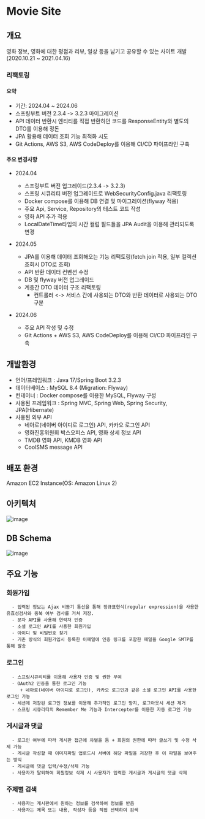 # Movie Site


## 개요
영화 정보, 영화에 대한 평점과 리뷰, 일상 등을 남기고 공유할 수 있는 사이트 개발(2020.10.21 ~ 2021.04.16)

### 리팩토링
#### 요약
* 기간: 2024.04 ~ 2024.06
* 스프링부트 버전 2.3.4 -> 3.2.3 마이그레이션
* API 데이터 반환시 엔티티를 직접 반환하던 코드를 ResponseEntity와 별도의 DTO를 이용해 정돈
* JPA 활용해 데이터 조회 기능 최적화 시도
* Git Actions, AWS S3, AWS CodeDeploy를 이용해 CI/CD 파이프라인 구축
#### 주요 변경사항
- 2024.04
  + 스프링부트 버전 업그레이드(2.3.4 -> 3.2.3)
  + 스프링 시큐리티 버전 업그레이드로 WebSecurityConfig.java 리팩토링
  + Docker compose를 이용해 DB 연결 및 마이그레이션(flyway 적용)
  + 주요 Api, Service, Repository의 테스트 코드 작성
  + 영화 API 추가 적용
  + LocalDateTime타입의 시간 컬럼 필드들을 JPA Audit을 이용해 관리되도록 변경

- 2024.05
  + JPA를 이용해 데이터 조회해오는 기능 리팩토링(fetch join 적용, 일부 컬렉션 조회시 DTO로 조회)
  + API 반환 데이터 컨벤션 수정
  + DB 및 flyway 버전 업그레이드
  + 계층간 DTO 데이터 구조 리팩토링
    - 컨트롤러 <-> 서비스 간에 사용되는 DTO와 반환 데이터로 사용되는 DTO 구분

- 2024.06
  + 주요 API 작성 및 수정
  + Git Actions + AWS S3, AWS CodeDeploy를 이용해 CI/CD 파이프라인 구축


## 개발환경
* 언어/프레임워크 : Java 17/Spring Boot 3.2.3
* 데이터베이스 : MySQL 8.4 (Migration: Flyway)
* 컨테이너 : Docker compose를 이용한 MySQL, Flyway 구성
* 사용된 프레임워크 : Spring MVC, Spring Web, Spring Security, JPA(Hibernate)
* 사용된 외부 API
   - 네아로(네이버 아이디로 로그인) API, 카카오 로그인 API
   - 영화진흥위원회 박스오피스 API, 영화 상세 정보 API
   - TMDB 영화 API, KMDB 영화 API
   - CoolSMS message API


## 배포 환경
Amazon EC2 Instance(OS: Amazon Linux 2)


## 아키텍처
![image](https://github.com/yhlee002/movieApi/assets/60289743/4f832ff6-79c6-41c2-af6e-034ce3845f5a)


## DB Schema
![image](https://github.com/yhlee002/web_moviePublic/assets/60289743/d7dce3c6-f809-45f0-8d0d-65dc0dd9f2e1)


## 주요 기능
### 회원가입
      - 입력된 정보는 Ajax 비동기 통신을 통해 정규표현식(regular expression)을 사용한 유효성검사와 중복 여부 검사를 거쳐 저장.
      - 문자 API를 사용해 연락처 인증
      - 소셜 로그인 API를 사용한 회원가입
      - 아이디 및 비밀번호 찾기
      - 기존 방식의 회원가입시 등록한 이메일에 인증 링크를 포함한 메일을 Google SMTP를 통해 발송

### 로그인
      - 스프링시큐리티를 이용해 사용자 인증 및 권한 부여
      - OAuth2 인증을 통한 로그인 기능
         + 네아로(네이버 아이디로 로그인), 카카오 로그인과 같은 소셜 로그인 API를 사용한 로그인 가능
      - 세션에 저장된 로그인 정보를 이용해 추가적인 로그인 방지, 로그아웃시 세션 제거
      - 스프링 시큐리티의 Remember Me 기능과 Intercepter를 이용한 자동 로그인 기능

### 게시글과 댓글
      - 로그인 여부에 따라 게시판 접근에 차별을 둠 + 회원의 권한에 따라 글쓰기 및 수정 삭제 가능
      - 게시글 작성할 때 이미지파일 업로드시 서버에 해당 파일을 저장한 후 이 파일을 보여주는 방식
      - 게시글에 댓글 입력/수정/삭제 가능
      - 사용자가 탈퇴하여 회원정보 삭제 시 사용자가 입력한 게시글과 게시글의 댓글 삭제

### 주제별 검색
      - 사용자는 게시판에서 원하는 정보를 검색하여 정보를 받음
      - 사용자는 제목 또는 내용, 작성자 등을 직접 선택하여 검색


